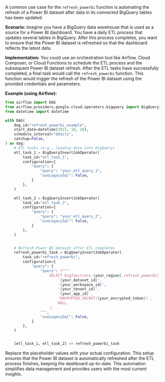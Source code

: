 A common use case for the `refresh_powerbi` function is automating the refresh of a Power BI dataset after data in its connected BigQuery tables has been updated.

**Scenario:** Imagine you have a BigQuery data warehouse that is used as a source for a Power BI dashboard. You have a daily ETL process that updates several tables in BigQuery. After this process completes, you want to ensure that the Power BI dataset is refreshed so that the dashboard reflects the latest data.

**Implementation:** You could use an orchestration tool like Airflow, Cloud Composer, or Cloud Functions to schedule the ETL process and the subsequent Power BI dataset refresh.  After the ETL tasks have successfully completed, a final task would call the `refresh_powerbi` function.  This function would trigger the refresh of the Power BI dataset using the provided credentials and parameters.

**Example (using Airflow):**

```python
from airflow import DAG
from airflow.providers.google.cloud.operators.bigquery import BigQueryInsertJobOperator
from datetime import datetime

with DAG(
    dag_id="refresh_powerbi_example",
    start_date=datetime(2023, 10, 26),
    schedule_interval="@daily",
    catchup=False,
) as dag:
    # ETL tasks (e.g., loading data into BigQuery)
    etl_task_1 = BigQueryInsertJobOperator(
        task_id="etl_task_1",
        configuration={
            "query": {
                "query": "your_etl_query_1",
                "useLegacySql": False,
            }
        },
    )

    etl_task_2 = BigQueryInsertJobOperator(
        task_id="etl_task_2",
        configuration={
            "query": {
                "query": "your_etl_query_2",
                "useLegacySql": False,
            }
        },
    )


    # Refresh Power BI dataset after ETL completes
    refresh_powerbi_task = BigQueryInsertJobOperator(
        task_id="refresh_powerbi",
        configuration={
            "query": {
                "query": f"""
                    SELECT bigfunctions.{your_region}.refresh_powerbi(
                        '{your_dataset_id}',
                        '{your_workspace_id}',
                        '{your_tenant_id}',
                        '{your_app_id}',
                        'ENCRYPTED_SECRET({your_encrypted_token})',
                        NULL
                    );
                """,
                "useLegacySql": False,
            }
        },
    )


    [etl_task_1, etl_task_2] >> refresh_powerbi_task

```

Replace the placeholder values with your actual configuration. This setup ensures that the Power BI dataset is automatically refreshed after the ETL process finishes, keeping the dashboard up-to-date.  This automation simplifies data management and provides users with the most current insights.
